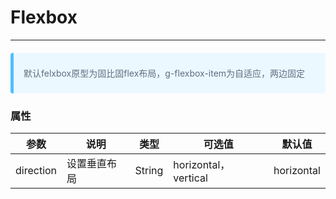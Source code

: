 # Flexbox
---

<Common-Democode title="基本用法" description="">
  <ClientOnly>
  <flexbox-flexbox></flexbox-flexbox>
  </ClientOnly>

  <highlight-code slot="codeText" lang="vue">
    <template>
      <div>
        <g-flexbox>
          <div>普通div</div>
          <g-flexbox-item style='text-align: center;'>默认的水平flex div</g-flexbox-item>
          <div>普通div</div>
        </g-flexbox>
      </div>
    </template>
  </highlight-code>
</Common-Democode>

<div style='padding: 8px 16px;
    background-color: #ecf8ff;
    border-radius: 4px;
    border-left: 5px solid #50bfff;
    margin: 20px 0;'>
      <p style='font-size: 14px;
      color: #5e6d82;
      line-height: 1.5em;'>
      默认felxbox原型为固比固flex布局，g-flexbox-item为自适应，两边固定
      </p>
  </div>

<Common-Democode title="垂直布局" description="">
  <ClientOnly>
  <flexbox-flexbox1></flexbox-flexbox1>
  </ClientOnly>
  
  <highlight-code slot="codeText" lang="vue">
    <template>
      <div>
        <g-flexbox direction="vertical">
          <div>普通div</div>
          <g-flexbox-item>direction="vertical" 的垂直flex div</g-flexbox-item>
          <div>普通div</div>
        </g-flexbox>
      </div>
    </template>
  </highlight-code>
</Common-Democode>

### 属性
| 参数      | 说明    | 类型      | 可选值       | 默认值   |
|---------- |-------- |---------- |-------------  |-------- |
| direction | 设置垂直布局 | String  |  horizontal，vertical | horizontal   |
